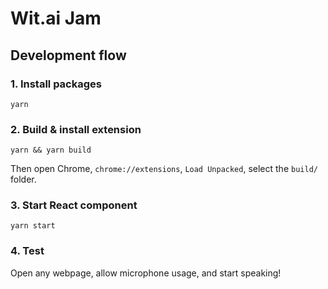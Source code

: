 # Wit.ai Jam

## Development flow

### 1. Install packages

`yarn`

### 2. Build & install extension

`yarn && yarn build`

Then open Chrome, `chrome://extensions`, `Load Unpacked`, select the `build/` folder. 

### 3. Start React component

`yarn start`

### 4. Test

Open any webpage, allow microphone usage, and start speaking!